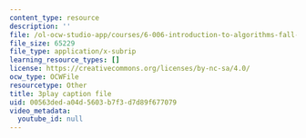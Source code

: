 ```yaml
---
content_type: resource
description: ''
file: /ol-ocw-studio-app/courses/6-006-introduction-to-algorithms-fall-2011/00563deda04d5603b7f3d7d89f677079_C5SPsY72_CM.vtt
file_size: 65229
file_type: application/x-subrip
learning_resource_types: []
license: https://creativecommons.org/licenses/by-nc-sa/4.0/
ocw_type: OCWFile
resourcetype: Other
title: 3play caption file
uid: 00563ded-a04d-5603-b7f3-d7d89f677079
video_metadata:
  youtube_id: null
---
```

